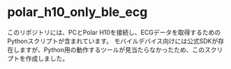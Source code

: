 # polar_h10_only_ble_ecg

このリポジトリには、PCとPolar H10を接続し、ECGデータを取得するためのPythonスクリプトが含まれています。
モバイルデバイス向けには公式SDKが存在しますが、Python用の動作するツールが見当たらなかったため、このスクリプトを作成しました。
